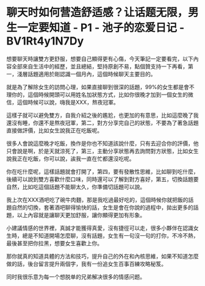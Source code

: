 # 聊天时如何营造舒适感？让话题无限，男生一定要知道 - P1 - 池子的恋爱日记 - BV1Rt4y1N7Dy

想要聊天時讓雙方更舒服，想要自己顯得更有心傷，今天筆記一定要看完，以下內容全部來自生活中的經歷，並且總結，堅持原創不易，點個贊支持一下再看，第一，淺層話題適用於剛認識一個月內，這個時候聊天主要目的。

就是為了解除女生的訪問心理，如果直接聊到很深的話題，99%的女生都是會不理你的，這個時候開頭可以用姓名加狀態方式，比如你很晚才加到一個女生的微信，這個時候可以說，嗨我是XXX，熬夜冠軍。

這樣子就可以避免雙方，自我介紹之後的尷尬，也更加的有意思，比如這麼晚了我還沒有睡，你還不是熬夜冠軍，第二，對方分享完自己的狀態，不要為了著急話題直接做評價，比如女生說我正在吃飯呢。

很多人會說這麼晚才吃飯，換作是你也不知道該說什麼，只有去迎合你的評價，他只會說是啊，於是天就涼死了，第三，主動分享狀態再去詢問對方狀態，比如女生說我正在吃飯，你可以說，誒我一直在忙都還沒吃呢。

你在吃什麼呢，這樣話題就會打開了，第四，要有發散性思維，比如聊到吃什麼，後續可以說到雙方喜歡什麼口味，同時還可以了解到對方喜好，第五，切換話題要自然，比如吃這個話題不能聊太久，你準備切話題可以說。

我上次在XXX酒吧吃了碗牛肉麵，那是我吃過最好吃的，這個時候你就把飯的話題自然的切換，套著酒吧聊得愉快的話，女生是會在你說的過程中，拋出更多的話題，以上內容就是讓聊天更加舒服，讓你顯得更加有形象。

小建議情感的世界裡，真誠才能獲得真愛，沒有捷徑可以走，很多小夥伴在認識女生時，總是不知道開場怎麼聊，沒有話題，女生有一句沒一句的打你，不冷不熱，最後甚至把你拉黑，想要女生喜歡上你。

那你就真的知道具體的方法和技巧，提升自己的外在和內核思維，如果不知道怎麼做的話，後台留言提升兩個字，我有一份追女生百事百練攻略秘笈。

同时我很乐意为每一个想脱单的兄弟解决很多的情感问题。